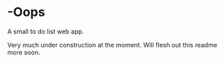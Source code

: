 # -Oops

A small to do list web app.

Very much under construction at the moment. Will flesh out this readme more soon.
